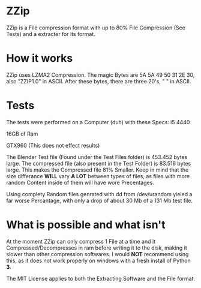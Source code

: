 # ZZip
ZZip is a File compression format with up to 80% File Compression (See Tests) and a extracter for its format.

# How it works
ZZip uses LZMA2 Compression. The magic Bytes are 5A 5A 49 50 31 2E 30, also "ZZIP1.0" in ASCII. After these bytes, there are three 20's, " " in ASCII.
# Tests
The tests were performed on a Computer (duh) with these Specs:
  i5 4440
  
  16GB of Ram
  
  GTX960 (This does not effect results)
  
The Blender Test file (Found under the Test Files folder) is 453.452 bytes large. The compressed file (also present in the Test Folder) is 83.516 bytes large.
This makes the Compressed file 81% Smaller. Keep in mind that the size differance **WILL** vary **A LOT** between types of files, as files with more random Content inside of them will have wore Precentages.

Using complety Random files genrated with dd from /dev/urandom yieled a far worse Percantage, with only a drop of about 30 Mb of a 131 Mb test file.

# What is possible and what isn't
At the moment ZZip can only compress 1 File at a time and it Compressed/Decompresses in ram before writing it to the disk, making it slower than other compression softwares.
I would **NOT** recommend using this, as it does not work properly on windows with a fresh install of Python **3**.



The MIT License applies to both the Extracting Software and the File format.
